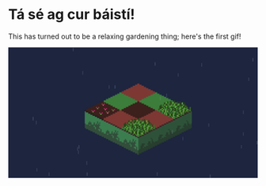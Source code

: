 # Tá sé ag cur báistí!
This has turned out to be a relaxing gardening thing; here's the first gif!

![](Media/FirstGif.gif)
